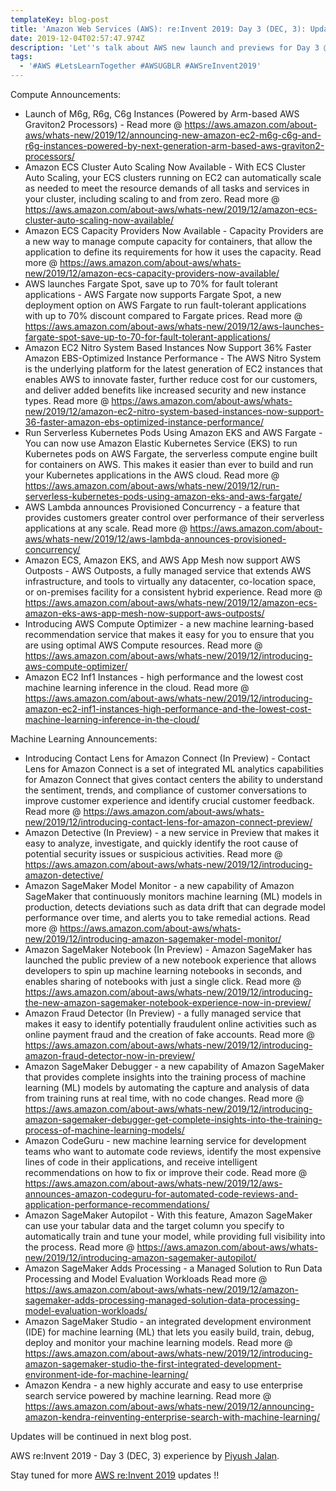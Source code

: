 ```yaml
---
templateKey: blog-post
title: 'Amazon Web Services (AWS): re:Invent 2019: Day 3 (DEC, 3): Updates - I'
date: 2019-12-04T02:57:47.974Z
description: 'Let''s talk about AWS new launch and previews for Day 3 @ AWS re:Invent 2019:'
tags:
  - '#AWS #LetsLearnTogether #AWSUGBLR #AWSreInvent2019'
---
```

Compute Announcements: 



* Launch of M6g, R6g, C6g Instances (Powered by Arm-based AWS Graviton2 Processors) - Read more @ <https://aws.amazon.com/about-aws/whats-new/2019/12/announcing-new-amazon-ec2-m6g-c6g-and-r6g-instances-powered-by-next-generation-arm-based-aws-graviton2-processors/>
* Amazon ECS Cluster Auto Scaling Now Available - With ECS Cluster Auto Scaling, your ECS clusters running on EC2 can automatically scale as needed to meet the resource demands of all tasks and services in your cluster, including scaling to and from zero. Read more @ <https://aws.amazon.com/about-aws/whats-new/2019/12/amazon-ecs-cluster-auto-scaling-now-available/>
* Amazon ECS Capacity Providers Now Available - Capacity Providers are a new way to manage compute capacity for containers, that allow the application to define its requirements for how it uses the capacity. Read more @ <https://aws.amazon.com/about-aws/whats-new/2019/12/amazon-ecs-capacity-providers-now-available/>
* AWS launches Fargate Spot, save up to 70% for fault tolerant applications - AWS Fargate now supports Fargate Spot, a new deployment option on AWS Fargate to run fault-tolerant applications with up to 70% discount compared to Fargate prices. Read more @ <https://aws.amazon.com/about-aws/whats-new/2019/12/aws-launches-fargate-spot-save-up-to-70-for-fault-tolerant-applications/>
* Amazon EC2 Nitro System Based Instances Now Support 36% Faster Amazon EBS-Optimized Instance Performance - The AWS Nitro System is the underlying platform for the latest generation of EC2 instances that enables AWS to innovate faster, further reduce cost for our customers, and deliver added benefits like increased security and new instance types. Read more @ <https://aws.amazon.com/about-aws/whats-new/2019/12/amazon-ec2-nitro-system-based-instances-now-support-36-faster-amazon-ebs-optimized-instance-performance/>
* Run Serverless Kubernetes Pods Using Amazon EKS and AWS Fargate - You can now use Amazon Elastic Kubernetes Service (EKS) to run Kubernetes pods on AWS Fargate, the serverless compute engine built for containers on AWS. This makes it easier than ever to build and run your Kubernetes applications in the AWS cloud.  Read more @ <https://aws.amazon.com/about-aws/whats-new/2019/12/run-serverless-kubernetes-pods-using-amazon-eks-and-aws-fargate/>
* AWS Lambda announces Provisioned Concurrency -  a feature that provides customers greater control over performance of their serverless applications at any scale. Read more @ <https://aws.amazon.com/about-aws/whats-new/2019/12/aws-lambda-announces-provisioned-concurrency/>
* Amazon ECS, Amazon EKS, and AWS App Mesh now support AWS Outposts - AWS Outposts, a fully managed service that extends AWS infrastructure, and tools to virtually any datacenter, co-location space, or on-premises facility for a consistent hybrid experience. Read more @ <https://aws.amazon.com/about-aws/whats-new/2019/12/amazon-ecs-amazon-eks-aws-app-mesh-now-support-aws-outposts/>
* Introducing AWS Compute Optimizer - a new machine learning-based recommendation service that makes it easy for you to ensure that you are using optimal AWS Compute resources. Read more @ <https://aws.amazon.com/about-aws/whats-new/2019/12/introducing-aws-compute-optimizer/>
* Amazon EC2 Inf1 Instances - high performance and the lowest cost machine learning inference in the cloud. Read more @ <https://aws.amazon.com/about-aws/whats-new/2019/12/introducing-amazon-ec2-inf1-instances-high-performance-and-the-lowest-cost-machine-learning-inference-in-the-cloud/>

Machine Learning Announcements:



* Introducing Contact Lens for Amazon Connect (In Preview) - Contact Lens for Amazon Connect is a set of integrated ML analytics capabilities for Amazon Connect that gives contact centers the ability to understand the sentiment, trends, and compliance of customer conversations to improve customer experience and identify crucial customer feedback. Read more @ <https://aws.amazon.com/about-aws/whats-new/2019/12/introducing-contact-lens-for-amazon-connect-preview/>
* Amazon Detective (In Preview) -  a new service in Preview that makes it easy to analyze, investigate, and quickly identify the root cause of potential security issues or suspicious activities. Read more @ <https://aws.amazon.com/about-aws/whats-new/2019/12/introducing-amazon-detective/>
* Amazon SageMaker Model Monitor - a new capability of Amazon SageMaker that continuously monitors machine learning (ML) models in production, detects deviations such as data drift that can degrade model performance over time, and alerts you to take remedial actions. Read more @ <https://aws.amazon.com/about-aws/whats-new/2019/12/introducing-amazon-sagemaker-model-monitor/>
* Amazon SageMaker Notebook (In Preview) - Amazon SageMaker has launched the public preview of a new notebook experience that allows developers to spin up machine learning notebooks in seconds, and enables sharing of notebooks with just a single click. Read more @ <https://aws.amazon.com/about-aws/whats-new/2019/12/introducing-the-new-amazon-sagemaker-notebook-experience-now-in-preview/>
* Amazon Fraud Detector (In Preview) - a fully managed service that makes it easy to identify potentially fraudulent online activities such as online payment fraud and the creation of fake accounts. Read more @ <https://aws.amazon.com/about-aws/whats-new/2019/12/introducing-amazon-fraud-detector-now-in-preview/>
* Amazon SageMaker Debugger - a new capability of Amazon SageMaker that provides complete insights into the training process of machine learning (ML) models by automating the capture and analysis of data from training runs at real time, with no code changes. Read more @ <https://aws.amazon.com/about-aws/whats-new/2019/12/introducing-amazon-sagemaker-debugger-get-complete-insights-into-the-training-process-of-machine-learning-models/>
* Amazon CodeGuru - new machine learning service for development teams who want to automate code reviews, identify the most expensive lines of code in their applications, and receive intelligent recommendations on how to fix or improve their code.  Read more @ <https://aws.amazon.com/about-aws/whats-new/2019/12/aws-announces-amazon-codeguru-for-automated-code-reviews-and-application-performance-recommendations/>
* Amazon SageMaker Autopilot - With this feature, Amazon SageMaker can use your tabular data and the target column you specify to automatically train and tune your model, while providing full visibility into the process. Read more @ <https://aws.amazon.com/about-aws/whats-new/2019/12/introducing-amazon-sagemaker-autopilot/>
* Amazon SageMaker Adds Processing - a Managed Solution to Run Data Processing and Model Evaluation Workloads Read more @ <https://aws.amazon.com/about-aws/whats-new/2019/12/amazon-sagemaker-adds-processing-managed-solution-data-processing-model-evaluation-workloads/>
* Amazon SageMaker Studio - an integrated development environment (IDE) for machine learning (ML) that lets you easily build, train, debug, deploy and monitor your machine learning models. Read more @ <https://aws.amazon.com/about-aws/whats-new/2019/12/introducing-amazon-sagemaker-studio-the-first-integrated-development-environment-ide-for-machine-learning/>
* Amazon Kendra - a new highly accurate and easy to use enterprise search service powered by machine learning. Read more @ <https://aws.amazon.com/about-aws/whats-new/2019/12/announcing-amazon-kendra-reinventing-enterprise-search-with-machine-learning/>

Updates will be continued in next blog post.

AWS re:Invent 2019 - Day 3 (DEC, 3) experience by [Piyush Jalan](https://www.linkedin.com/in/piyush-jalan/).

Stay tuned for  more [AWS re:Invent 2019](https://reinvent.awsevents.com/) updates !!
